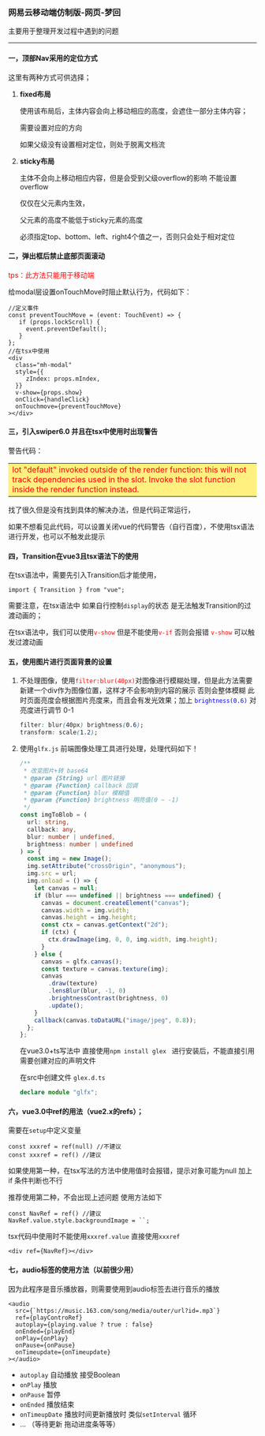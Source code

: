 ### 网易云移动端仿制版-网页-梦回

主要用于整理开发过程中遇到的问题

<hr/>

#### 一，顶部Nav采用的定位方式

这里有两种方式可供选择；

1. **fixed布局**

   使用该布局后，主体内容会向上移动相应的高度，会遮住一部分主体内容；

   需要设置对应的方向

   如果父级没有设置相对定位，则处于脱离文档流

2. **sticky布局**

   主体不会向上移动相应内容，但是会受到父级overflow的影响 不能设置overflow

   仅仅在父元素内生效，

   父元素的高度不能低于sticky元素的高度

   必须指定top、bottom、left、right4个值之一，否则只会处于相对定位

#### 二，弹出框后禁止底部页面滚动

<font  color="red">tps：此方法只能用于移动端</font>

给modal层设置onTouchMove时阻止默认行为，代码如下：

```tsx
//定义事件
const preventTouchMove = (event: TouchEvent) => {
   if (props.lockScroll) {
     event.preventDefault();
   }
};
//在tsx中使用
<div
  class="mh-modal"
  style={{
     zIndex: props.mIndex,
  }}
  v-show={props.show}
  onClick={handleClick}
  onTouchmove={preventTouchMove}
></div>
```



#### 三，引入swiper6.0 并且在tsx中使用时出现警告

警告代码：

<table><tr><td bgcolor=#ffff0080>
<font color=red>lot "default" invoked outside of the render function: this will not track dependencies used in the slot. Invoke the slot function inside the render function instead.</font>
</td></tr></table>

找了很久但是没有找到具体的解决办法，但是代码正常运行，

如果不想看见此代码，可以设置关闭vue的代码警告（自行百度），不使用tsx语法进行开发，也可以不触发此提示

#### 四，Transition在vue3且tsx语法下的使用

在tsx语法中，需要先引入Transition后才能使用，

```tsx
import { Transition } from "vue";
```

需要注意，在tsx语法中 如果自行控制`display`的状态 是无法触发Transition的过渡动画的；

在tsx语法中，我们可以使用<font color=red>`v-show`</font>  但是不能使用<font color=red>`v-if`</font> 否则会报错 <font color=red>`v-show`</font> 可以触发过渡动画

#### 五，使用图片进行页面背景的设置

1. 不处理图像，使用<font color=red>`filter:blur(40px)`</font>对图像进行模糊处理，但是此方法需要新建一个div作为图像位置，这样才不会影响到内容的展示 否则会整体模糊 此时页面亮度会根据图片亮度来，而且会有发光效果；加上 <font color=blue>`brightness(0.6)`</font> 对亮度进行调节 0-1 

   ```css
   filter: blur(40px) brightness(0.6);
   transform: scale(1.2);
   ```

2. 使用`glfx.js` 前端图像处理工具进行处理，处理代码如下！

   ```ts
   /**
    * 改变图片+转 base64
    * @param {String} url 图片链接
    * @param {Function} callback 回调
    * @param {Function} blur 模糊值
    * @param {Function} brightness 明亮值(0 ~ -1)
    */
   const imgToBlob = (
     url: string,
     callback: any,
     blur: number | undefined,
     brightness: number | undefined
   ) => {
     const img = new Image();
     img.setAttribute("crossOrigin", "anonymous");
     img.src = url;
     img.onload = () => {
       let canvas = null;
       if (blur === undefined || brightness === undefined) {
         canvas = document.createElement("canvas");
         canvas.width = img.width;
         canvas.height = img.height;
         const ctx = canvas.getContext("2d");
         if (ctx) {
           ctx.drawImage(img, 0, 0, img.width, img.height);
         }
       } else {
         canvas = glfx.canvas();
         const texture = canvas.texture(img);
         canvas
           .draw(texture)
           .lensBlur(blur, -1, 0)
           .brightnessContrast(brightness, 0)
           .update();
       }
       callback(canvas.toDataURL("image/jpeg", 0.8));
     };
   };
   ```

   在vue3.0+ts写法中 直接使用`npm install glex ` 进行安装后，不能直接引用 需要创建对应的声明文件 

   在src中创建文件 `glex.d.ts`

   ```ts
   declare module "glfx";
   ```

#### 六，vue3.0中ref的用法（vue2.x的refs）；

需要在`setup`中定义变量

```tsx
const xxxref = ref(null) //不建议
const xxxref = ref() //建议
```

如果使用第一种，在tsx写法的方法中使用值时会报错，提示对象可能为null  加上 if 条件判断也不行

推荐使用第二种，不会出现上述问题 使用方法如下

```tsx
const NavRef = ref() //建议
NavRef.value.style.backgroundImage = ``;

```

tsx代码中使用时不能使用`xxxref.value` 直接使用`xxxref`

```tsx
<div ref={NavRef}></div>
```

#### 七，audio标签的使用方法（以前很少用）

因为此程序是音乐播放器，则需要使用到audio标签去进行音乐的播放

```tsx
<audio
  src={`https://music.163.com/song/media/outer/url?id=.mp3`}
  ref={playControRef}
  autoplay={playing.value ? true : false}
  onEnded={playEnd}
  onPlay={onPlay}
  onPause={onPause}
  onTimeupdate={onTimeupdate}
></audio>
```

* `autoplay` 自动播放 接受Boolean
* `onPlay` 播放
* `onPause` 暂停
* `onEnded` 播放结束
* `onTimeupDate` 播放时间更新播放时 类似`setInterval` 循环
* ... （等待更新 拖动进度条等等）

